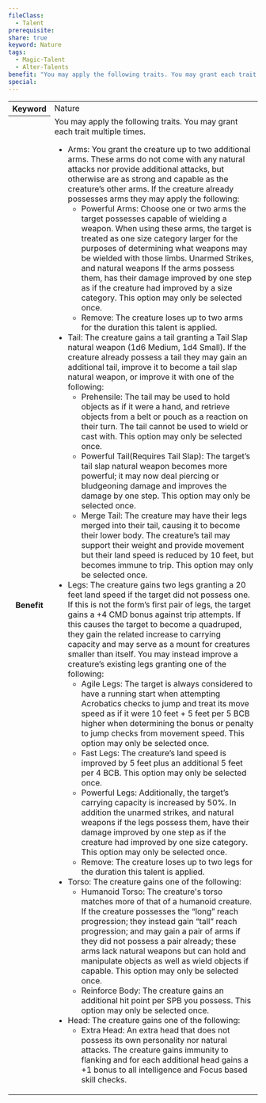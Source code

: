 ```yaml
---
fileClass:
  - Talent
prerequisite: 
share: true
keyword: Nature
tags:
  - Magic-Talent
  - Alter-Talents
benefit: "You may apply the following traits. You may grant each trait multiple times.<ul><li>Arms: You grant the creature up to two additional arms. These arms do not come with any natural attacks nor provide additional attacks, but otherwise are as strong and capable as the creature’s other arms. If the creature already possesses arms they may apply the following:<ul><li>Powerful Arms: Choose one or two arms the target possesses capable of wielding a weapon. When using these arms, the target is treated as one size category larger for the purposes of determining what weapons may be wielded with those limbs. Unarmed Strikes, and natural weapons If the arms possess them, has their damage improved by one step as if the creature had improved by a size category. This option may only be selected once.</li><li>Remove: The creature loses up to two arms for the duration this talent is applied.</li></ul></li><li>Tail: The creature gains a tail granting a Tail Slap natural weapon (1d6 Medium, 1d4 Small). If the creature already possess a tail they may gain an additional tail, improve it to become a tail slap natural weapon, or improve it with one of the following:<ul><li>Prehensile: The tail may be used to hold objects as if it were a hand, and retrieve objects from a belt or pouch as a reaction on their turn. The tail cannot be used to wield or cast with. This option may only be selected once.</li><li>Powerful Tail(Requires Tail Slap): The target’s tail slap natural weapon becomes more powerful; it may now deal piercing or bludgeoning damage and improves the damage by one step. This option may only be selected once.</li><li>Merge Tail: The creature may have their legs merged into their tail, causing it to become their lower body. The creature’s tail may support their weight and provide movement but their land speed is reduced by 10 feet, but becomes immune to trip. This option may only be selected once.</li></ul></li><li>Legs: The creature gains two legs granting a 20 feet land speed if the target did not possess one. If this is not the form’s first pair of legs, the target gains a +4 CMD bonus against trip attempts. If this causes the target to become a quadruped, they gain the related increase to carrying capacity and may serve as a mount for creatures smaller than itself. You may instead improve a creature’s existing legs granting one of the following:<ul><li>Agile Legs: The target is always considered to have a running start when attempting Acrobatics checks to jump and treat its move speed as if it were 10 feet + 5 feet per 5 BCB higher when determining the bonus or penalty to jump checks from movement speed. This option may only be selected once.</li><li>Fast Legs: The creature’s land speed is improved by 5 feet plus an additional 5 feet per 4 BCB. This option may only be selected once.</li><li>Powerful Legs: Additionally, the target’s carrying capacity is increased by 50%. In addition the unarmed strikes, and natural weapons if the legs possess them, have their damage improved by one step as if the creature had improved by one size category. This option may only be selected once.</li><li>Remove: The creature loses up to two legs for the duration this talent is applied.</li></ul></li><li>Torso: The creature gains one of the following:<ul><li>Humanoid Torso: The creature's torso matches more of that of a humanoid creature. If the creature possesses the “long” reach progression; they instead gain “tall” reach progression; and may gain a pair of arms if they did not possess a pair already; these arms lack natural weapons but can hold and manipulate objects as well as wield objects if capable. This option may only be selected once.</li><li>Reinforce Body: The creature gains an additional hit point per SPB you possess. This option may only be selected once.</li></ul></li><li>Head: The creature gains one of the following:<ul><li>Extra Head: An extra head that does not possess its own personality nor natural attacks. The creature gains immunity to flanking and for each additional head gains a +1 bonus to all intelligence and Focus based skill checks.</li></ul></li></ul>"
special:
---
```

<p><span style="overflow-x: auto;"><table><tbody><tr><th>Keyword</th><td>Nature</td></tr><tr><th>Benefit</th><td>You may apply the following traits. You may grant each trait multiple times.<ul><li>Arms: You grant the creature up to two additional arms. These arms do not come with any natural attacks nor provide additional attacks, but otherwise are as strong and capable as the creature’s other arms. If the creature already possesses arms they may apply the following:<ul><li>Powerful Arms: Choose one or two arms the target possesses capable of wielding a weapon. When using these arms, the target is treated as one size category larger for the purposes of determining what weapons may be wielded with those limbs. Unarmed Strikes, and natural weapons If the arms possess them, has their damage improved by one step as if the creature had improved by a size category. This option may only be selected once.</li><li>Remove: The creature loses up to two arms for the duration this talent is applied.</li></ul></li><li>Tail: The creature gains a tail granting a Tail Slap natural weapon (1d6 Medium, 1d4 Small). If the creature already possess a tail they may gain an additional tail, improve it to become a tail slap natural weapon, or improve it with one of the following:<ul><li>Prehensile: The tail may be used to hold objects as if it were a hand, and retrieve objects from a belt or pouch as a reaction on their turn. The tail cannot be used to wield or cast with. This option may only be selected once.</li><li>Powerful Tail(Requires Tail Slap): The target’s tail slap natural weapon becomes more powerful; it may now deal piercing or bludgeoning damage and improves the damage by one step. This option may only be selected once.</li><li>Merge Tail: The creature may have their legs merged into their tail, causing it to become their lower body. The creature’s tail may support their weight and provide movement but their land speed is reduced by 10 feet, but becomes immune to trip. This option may only be selected once.</li></ul></li><li>Legs: The creature gains two legs granting a 20 feet land speed if the target did not possess one. If this is not the form’s first pair of legs, the target gains a +4 CMD bonus against trip attempts. If this causes the target to become a quadruped, they gain the related increase to carrying capacity and may serve as a mount for creatures smaller than itself. You may instead improve a creature’s existing legs granting one of the following:<ul><li>Agile Legs: The target is always considered to have a running start when attempting Acrobatics checks to jump and treat its move speed as if it were 10 feet + 5 feet per 5 BCB higher when determining the bonus or penalty to jump checks from movement speed. This option may only be selected once.</li><li>Fast Legs: The creature’s land speed is improved by 5 feet plus an additional 5 feet per 4 BCB. This option may only be selected once.</li><li>Powerful Legs: Additionally, the target’s carrying capacity is increased by 50%. In addition the unarmed strikes, and natural weapons if the legs possess them, have their damage improved by one step as if the creature had improved by one size category. This option may only be selected once.</li><li>Remove: The creature loses up to two legs for the duration this talent is applied.</li></ul></li><li>Torso: The creature gains one of the following:<ul><li>Humanoid Torso: The creature's torso matches more of that of a humanoid creature. If the creature possesses the “long” reach progression; they instead gain “tall” reach progression; and may gain a pair of arms if they did not possess a pair already; these arms lack natural weapons but can hold and manipulate objects as well as wield objects if capable. This option may only be selected once.</li><li>Reinforce Body: The creature gains an additional hit point per SPB you possess. This option may only be selected once.</li></ul></li><li>Head: The creature gains one of the following:<ul><li>Extra Head: An extra head that does not possess its own personality nor natural attacks. The creature gains immunity to flanking and for each additional head gains a +1 bonus to all intelligence and Focus based skill checks.</li></ul></li></ul></td></tr></tbody></table></span></p>
